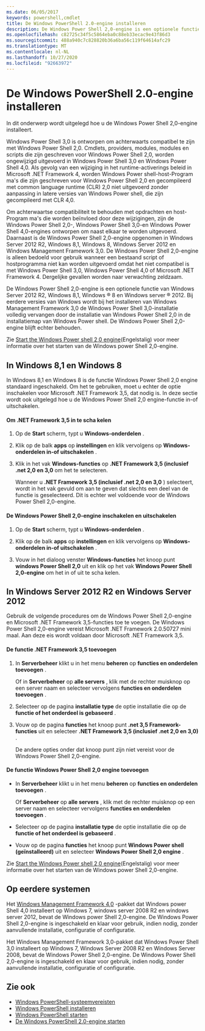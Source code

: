```yaml
---
ms.date: 06/05/2017
keywords: powershell,cmdlet
title: De Windows PowerShell 2.0-engine installeren
description: De Windows Power Shell 2,0-engine is een optionele functie van Windows. In dit artikel wordt uitgelegd hoe u de functie en de benodigde vereisten installeert.
ms.openlocfilehash: c82725c34f5c5864eba0c88eb33ecac9e43f86d3
ms.sourcegitcommit: 488a940c7c828820b36a6ba56c119f64614afc29
ms.translationtype: MT
ms.contentlocale: nl-NL
ms.lasthandoff: 10/27/2020
ms.locfileid: "92663972"
---
```

# <a name="installing-the-windows-powershell-20-engine"></a>De Windows PowerShell 2.0-engine installeren

In dit onderwerp wordt uitgelegd hoe u de Windows Power Shell 2,0-engine installeert.

Windows Power Shell 3,0 is ontworpen om achterwaarts compatibel te zijn met Windows Power Shell 2,0. Cmdlets, providers, modules, modules en scripts die zijn geschreven voor Windows Power Shell 2,0, worden ongewijzigd uitgevoerd in Windows Power Shell 3,0 en Windows Power Shell 4,0. Als gevolg van een wijziging in het runtime-activerings beleid in Microsoft .NET Framework 4, worden Windows Power shell-host-Program ma's die zijn geschreven voor Windows Power Shell 2,0 en gecompileerd met common language runtime (CLR) 2,0 niet uitgevoerd zonder aanpassing in latere versies van Windows Power shell, die zijn gecompileerd met CLR 4,0.

Om achterwaartse compatibiliteit te behouden met opdrachten en host-Program ma's die worden beïnvloed door deze wijzigingen, zijn de Windows Power Shell 2,0-, Windows Power Shell 3,0-en Windows Power Shell 4,0-engines ontworpen om naast elkaar te worden uitgevoerd. Daarnaast is de Windows Power Shell 2,0-engine opgenomen in Windows Server 2012 R2, Windows 8,1, Windows 8, Windows Server 2012 en Windows Management Framework 3,0. De Windows Power Shell 2,0-engine is alleen bedoeld voor gebruik wanneer een bestaand script of hostprogramma niet kan worden uitgevoerd omdat het niet compatibel is met Windows Power Shell 3,0, Windows Power Shell 4,0 of Microsoft .NET Framework 4. Dergelijke gevallen worden naar verwachting zeldzaam.

De Windows Power Shell 2,0-engine is een optionele functie van Windows Server 2012 R2, Windows 8,1, Windows &reg; 8 en Windows server &reg; 2012. Bij eerdere versies van Windows wordt bij het installeren van Windows Management Framework 3,0 de Windows Power Shell 3,0-installatie volledig vervangen door de installatie van Windows Power Shell 2,0 in de installatiemap van Windows Power shell. De Windows Power Shell 2,0-engine blijft echter behouden.

Zie [Start the Windows Power shell 2,0 engine](../Starting-the-Windows-PowerShell-2.0-Engine.md)(Engelstalig) voor meer informatie over het starten van de Windows power Shell 2,0-engine.

## <a name="on-windows-81-and-windows-8"></a>In Windows 8,1 en Windows 8

In Windows 8,1 en Windows 8 is de functie Windows Power Shell 2,0 engine standaard ingeschakeld.
Om het te gebruiken, moet u echter de optie inschakelen voor Microsoft .NET Framework 3,5, dat nodig is. In deze sectie wordt ook uitgelegd hoe u de Windows Power Shell 2,0 engine-functie in-of uitschakelen.

#### <a name="to-turn-on-net-framework-35"></a>Om .NET Framework 3,5 in te scha kelen

1. Op de **Start** scherm, typt u **Windows-onderdelen** .
2. Klik op de balk **apps** op **instellingen** en klik vervolgens op **Windows-onderdelen in-of uitschakelen** .
3. Klik in het vak **Windows-functies** op **.NET Framework 3,5 (inclusief .net 2,0 en 3,0** om het te selecteren.

   Wanneer u **.NET Framework 3,5 (inclusief .net 2,0 en 3,0** ) selecteert, wordt in het vak gevuld om aan te geven dat slechts een deel van de functie is geselecteerd. Dit is echter wel voldoende voor de Windows Power Shell 2,0-engine.

#### <a name="to-turn-the-windows-powershell-20-engine-on-and-off"></a>De Windows Power Shell 2,0-engine inschakelen en uitschakelen

1. Op de **Start** scherm, typt u **Windows-onderdelen** .

2. Klik op de balk **apps** op **instellingen** en klik vervolgens op **Windows-onderdelen in-of uitschakelen** .

3. Vouw in het dialoog venster **Windows-functies** het knoop punt **windows Power Shell 2,0** uit en klik op het vak **Windows Power Shell 2,0-engine** om het in of uit te scha kelen.

## <a name="on-windows-server-2012-r2-and-windows-server-2012"></a>In Windows Server 2012 R2 en Windows Server 2012

Gebruik de volgende procedures om de Windows Power Shell 2,0-engine en Microsoft .NET Framework 3,5-functies toe te voegen. De Windows Power Shell 2,0-engine vereist Microsoft .NET Framework 2.0.50727 mini maal. Aan deze eis wordt voldaan door Microsoft .NET Framework 3,5.

#### <a name="to-add-the-net-framework-35-feature"></a>De functie .NET Framework 3,5 toevoegen

1. In **Serverbeheer** klikt u in het menu **beheren** op **functies en onderdelen toevoegen** .

    Of in **Serverbeheer** op **alle servers** , klik met de rechter muisknop op een server naam en selecteer vervolgens  **functies en onderdelen toevoegen** .

2. Selecteer op de pagina **installatie type** de optie installatie die op de **functie of het onderdeel is gebaseerd** .

3. Vouw op de pagina **functies** het knoop punt **.net 3,5 Framework-functies** uit en selecteer **.NET Framework 3,5 (inclusief .net 2,0 en 3,0)** .

   De andere opties onder dat knoop punt zijn niet vereist voor de Windows Power Shell 2,0-engine.

#### <a name="to-add-the-windows-powershell-20-engine-feature"></a>De functie Windows Power Shell 2,0 engine toevoegen

- In **Serverbeheer** klikt u in het menu **beheren** op **functies en onderdelen toevoegen** .

  Of **Serverbeheer** op **alle servers** , klik met de rechter muisknop op een server naam en selecteer vervolgens **functies en onderdelen toevoegen** .

- Selecteer op de pagina **installatie type** de optie installatie die op de **functie of het onderdeel is gebaseerd** .

- Vouw op de pagina **functies** het knoop punt **Windows Power shell (geïnstalleerd)** uit en selecteer **Windows Power Shell 2,0 engine** .

Zie [Start the Windows Power shell 2,0 engine](../Starting-the-Windows-PowerShell-2.0-Engine.md)(Engelstalig) voor meer informatie over het starten van de Windows power Shell 2,0-engine.

## <a name="on-earlier-systems"></a>Op eerdere systemen

Het [Windows Management Framework 4,0](https://go.microsoft.com/fwlink/?LinkID=293881) -pakket dat Windows power Shell 4,0 installeert op Windows 7, windows server 2008 R2 en windows server 2012, bevat de Windows power Shell 2,0-engine. De Windows Power Shell 2,0-engine is ingeschakeld en klaar voor gebruik, indien nodig, zonder aanvullende installatie, configuratie of configuratie.

Het Windows Management Framework 3,0-pakket dat Windows Power Shell 3,0 installeert op Windows 7, Windows Server 2008 R2 en Windows Server 2008, bevat de Windows Power Shell 2,0-engine. De Windows Power Shell 2,0-engine is ingeschakeld en klaar voor gebruik, indien nodig, zonder aanvullende installatie, configuratie of configuratie.

## <a name="see-also"></a>Zie ook

- [Windows PowerShell-systeemvereisten](Windows-PowerShell-System-Requirements.md)
- [Windows PowerShell installeren](Installing-Windows-PowerShell.md)
- [Windows PowerShell starten](/previous-versions/ms714415(v=vs.85))
- [De Windows PowerShell 2.0-engine starten](../Starting-the-Windows-PowerShell-2.0-Engine.md)
